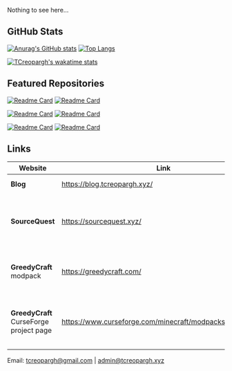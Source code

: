 Nothing to see here...

## GitHub Stats
[![Anurag's GitHub stats](https://github-readme-stats.vercel.app/api?username=TCreopargh&show_icons=true&theme=dracula&hide_border=true&include_all_commits=true&count_private=true)](https://github.com/TCreopargh)
[![Top Langs](https://github-readme-stats.vercel.app/api/top-langs/?username=TCreopargh&layout=compact&theme=dracula&hide_border=true&langs_count=6)](https://github.com/TCreopargh?tab=repositories)

[![TCreopargh's wakatime stats](https://github-readme-stats.vercel.app/api/wakatime?username=TCreopargh)](https://wakatime.com/@TCreopargh)

## Featured Repositories

[![Readme Card](https://github-readme-stats.vercel.app/api/pin/?username=TCreopargh&repo=GreedyCraft&theme=dracula&hide_border=true)](https://github.com/TCreopargh/GreedyCraft)
[![Readme Card](https://github-readme-stats.vercel.app/api/pin/?username=TCreopargh&repo=A-Million-Things-To-Do&theme=dracula&hide_border=true)](https://github.com/TCreopargh/A-Million-Things-To-Do)

[![Readme Card](https://github-readme-stats.vercel.app/api/pin/?username=GentleWine&repo=mall&show_owner=true&theme=dracula&hide_border=true)](https://github.com/GentleWine/mall)
[![Readme Card](https://github-readme-stats.vercel.app/api/pin/?username=TCreopargh&repo=CraftTweakerIntegration&theme=dracula&hide_border=true)](https://github.com/TCreopargh/CraftTweakerIntegration)

[![Readme Card](https://github-readme-stats.vercel.app/api/pin/?username=TCreopargh&repo=Versioner&theme=dracula&hide_border=true)](https://github.com/TCreopargh/Versioner)
[![Readme Card](https://github-readme-stats.vercel.app/api/pin/?username=TCreopargh&repo=Text-Converter-Android&theme=dracula&hide_border=true)](https://github.com/TCreopargh/Text-Converter-Android)

## Links

Website | Link | Description
--- | --- | ---
**Blog** | https://blog.tcreopargh.xyz/ | Personal Blog
**SourceQuest** | https://sourcequest.xyz/ | For sharing and discovering open source projects
**GreedyCraft** modpack | https://greedycraft.com/ | Official site of my GreedyCraft Minecraft modpack
**GreedyCraft** CurseForge project page | https://www.curseforge.com/minecraft/modpacks/greedycraft | Download page and description of GreedyCraft modpack

Email: tcreopargh@gmail.com | admin@tcreopargh.xyz
